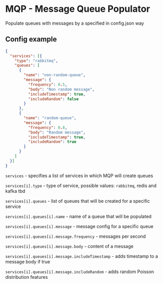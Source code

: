 # MQP - Message Queue Populator

Populate queues with messages by a specified in
config.json way

## Config example

```json
{
  "services": [{
    "type": "rabbitmq",
    "queues": [
      {
        "name": "non-random-queue",
        "message": {
          "frequency": 0.5,
          "body": "Non random message",
          "includeTimestamp": true,
          "includeRandom": false
        }
      },
      {
        "name": "random-queue",
        "message": {
          "frequency": 0.8,
          "body": "Random message",
          "includeTimestamp": true,
          "includeRandom": true
        }
      }
    ]
  }]
}
```
`services` - specifies a list of services in which MQP will 
create queues

`services[i].type` - type of service, possible values: `rabbitmq`, redis and kafka tbd

`services[i].queues` - list of queues that will be created for a 
specific service

`services[i].queues[i].name` - name of a queue that will be populated

`services[i].queues[i].message` - message config for a specific queue

`services[i].queues[i].message.frequency` - messages per second

`services[i].queues[i].message.body` - content of a message

`services[i].queues[i].message.includeTimestamp` - adds timestamp to a message body if true

`services[i].queues[i].message.includeRandom` - adds random Poisson distribution features
